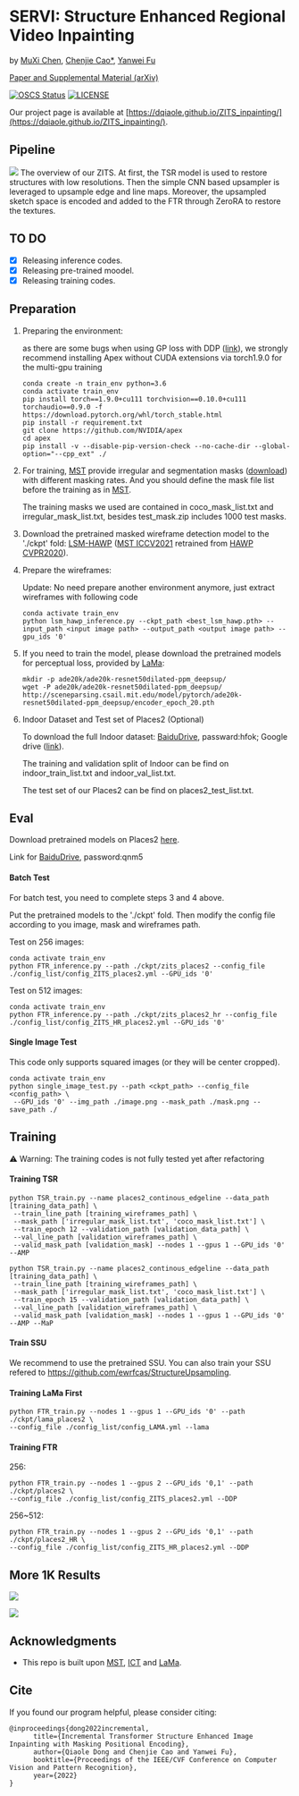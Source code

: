 # SERVI: Structure Enhanced Regional Video Inpainting
by [MuXi Chen](https://github.com/ChenMuHsi),
[Chenjie Cao*](https://github.com/ewrfcas),
[Yanwei Fu](http://yanweifu.github.io/)

[Paper and Supplemental Material (arXiv)](https://arxiv.org/abs/2203.00867)

[![OSCS Status](https://www.oscs1024.com/platform/badge/DQiaole/ZITS_inpainting.svg?size=small)](https://www.oscs1024.com/project/DQiaole/ZITS_inpainting?ref=badge_small)
[![LICENSE](https://img.shields.io/github/license/DQiaole/ZITS_inpainting)](https://github.com/DQiaole/ZITS_inpainting/blob/main/LICENSE)

Our project page is available at [https://dqiaole.github.io/ZITS_inpainting/](https://dqiaole.github.io/ZITS_inpainting/).

## Pipeline

![](./imgs/overview.jpg)
The overview of our ZITS. At first, the TSR model is used to restore structures with low resolutions. Then the simple CNN based upsampler is leveraged to upsample edge and line maps. Moreover, the upsampled sketch space is encoded and added to the FTR through ZeroRA to restore the textures.


## TO DO

- [x] Releasing inference codes.
- [x] Releasing pre-trained moodel.
- [x] Releasing training codes.

## Preparation

1. Preparing the environment:

    as there are some bugs when using GP loss with DDP ([link](https://github.com/pytorch/pytorch/issues/47562)), we strongly recommend installing Apex without CUDA extensions via torch1.9.0 for the multi-gpu training
    ```
    conda create -n train_env python=3.6
    conda activate train_env
    pip install torch==1.9.0+cu111 torchvision==0.10.0+cu111 torchaudio==0.9.0 -f https://download.pytorch.org/whl/torch_stable.html
    pip install -r requirement.txt
    git clone https://github.com/NVIDIA/apex
    cd apex
    pip install -v --disable-pip-version-check --no-cache-dir --global-option="--cpp_ext" ./
    ```
2. For training, [MST](https://github.com/ewrfcas/MST_inpainting) provide irregular and segmentation masks ([download](https://drive.google.com/drive/folders/1eU6VaTWGdgCXXWueCXilt6oxHdONgUgf?usp=sharing)) with different masking rates. And you should define the mask file list before the training as in [MST](https://github.com/ewrfcas/MST_inpainting).  
   
   The training masks we used are contained in coco_mask_list.txt and irregular_mask_list.txt, besides test_mask.zip includes 1000 test masks.

3. Download the pretrained masked wireframe detection model to the './ckpt' fold: [LSM-HAWP](https://drive.google.com/drive/folders/1yg4Nc20D34sON0Ni_IOezjJCFHXKGWUW?usp=sharing) ([MST ICCV2021](https://github.com/ewrfcas/MST_inpainting) retrained from [HAWP CVPR2020](https://github.com/cherubicXN/hawp)).
4. Prepare the wireframes:
    <!--
    as the MST train the LSM-HAWP in Pytorch 1.3.1 and it causes problem ([link](https://github.com/cherubicXN/hawp/issues/31)) when tested in Pytorch 1.9, we recommand to inference the lines(wireframes) with torch==1.3.1. If the line detection is not based on torch1.3.1, the performance may drop a little. 
    ```
    conda create -n wireframes_inference_env python=3.6
    conda activate wireframes_inference_env
    pip install torch==1.3.1 torchvision==0.4.2
    pip install -r requirement.txt
    ``` 
    -->
    Update: No need prepare another environment anymore, just extract wireframes with following code
    ```
    conda activate train_env
    python lsm_hawp_inference.py --ckpt_path <best_lsm_hawp.pth> --input_path <input image path> --output_path <output image path> --gpu_ids '0'
    ```
5. If you need to train the model, please download the pretrained models for perceptual loss,
 provided by [LaMa](https://github.com/saic-mdal/lama):
    ```
    mkdir -p ade20k/ade20k-resnet50dilated-ppm_deepsup/
    wget -P ade20k/ade20k-resnet50dilated-ppm_deepsup/ http://sceneparsing.csail.mit.edu/model/pytorch/ade20k-resnet50dilated-ppm_deepsup/encoder_epoch_20.pth
    ```
 
 6. Indoor Dataset and Test set of Places2 (Optional)
 
    To download the full Indoor dataset: [BaiduDrive](https://pan.baidu.com/s/11O1Q7gcn7dhjPDDUNrmodQ), passward:hfok;
Google drive ([link](https://drive.google.com/file/d/1ugVvsEifcNjR5cb6w4rSaHk5YcpEICvG/view?usp=sharing)).
    
    The training and validation split of Indoor can be find on indoor_train_list.txt and indoor_val_list.txt.
    
    The test set of our Places2 can be find on places2_test_list.txt.

## Eval

Download pretrained models on Places2 [here](https://drive.google.com/drive/folders/1Dg_6ZCAi0U3HzrYgXwr9nSaOLnPsf9n-?usp=sharing).

Link for [BaiduDrive](https://pan.baidu.com/s/1LYIHabFNJSd0L3qDGYYYVw), password:qnm5

#### Batch Test
For batch test, you need to complete steps 3 and 4 above.

Put the pretrained models to the './ckpt' fold.
Then modify the config file according to you image, mask and wireframes path.

Test on 256 images:
```
conda activate train_env
python FTR_inference.py --path ./ckpt/zits_places2 --config_file ./config_list/config_ZITS_places2.yml --GPU_ids '0'
```
Test on 512 images:
```
conda activate train_env
python FTR_inference.py --path ./ckpt/zits_places2_hr --config_file ./config_list/config_ZITS_HR_places2.yml --GPU_ids '0'
```

#### Single Image Test

This code only supports squared images (or they will be center cropped).

```
conda activate train_env
python single_image_test.py --path <ckpt_path> --config_file <config_path> \
 --GPU_ids '0' --img_path ./image.png --mask_path ./mask.png --save_path ./
```

## Training

:warning: Warning: The training codes is not fully tested yet after refactoring

#### Training TSR
```
python TSR_train.py --name places2_continous_edgeline --data_path [training_data_path] \
 --train_line_path [training_wireframes_path] \
 --mask_path ['irregular_mask_list.txt', 'coco_mask_list.txt'] \
 --train_epoch 12 --validation_path [validation_data_path] \
 --val_line_path [validation_wireframes_path] \
 --valid_mask_path [validation_mask] --nodes 1 --gpus 1 --GPU_ids '0' --AMP
```

```
python TSR_train.py --name places2_continous_edgeline --data_path [training_data_path] \
 --train_line_path [training_wireframes_path] \
 --mask_path ['irregular_mask_list.txt', 'coco_mask_list.txt'] \
 --train_epoch 15 --validation_path [validation_data_path] \
 --val_line_path [validation_wireframes_path] \
 --valid_mask_path [validation_mask] --nodes 1 --gpus 1 --GPU_ids '0' --AMP --MaP
```

#### Train SSU

We recommend to use the pretrained SSU. You can also train your SSU refered to https://github.com/ewrfcas/StructureUpsampling.

#### Training LaMa First

```
python FTR_train.py --nodes 1 --gpus 1 --GPU_ids '0' --path ./ckpt/lama_places2 \
--config_file ./config_list/config_LAMA.yml --lama
```

#### Training FTR

256:
```
python FTR_train.py --nodes 1 --gpus 2 --GPU_ids '0,1' --path ./ckpt/places2 \
--config_file ./config_list/config_ZITS_places2.yml --DDP
```

256~512:
```
python FTR_train.py --nodes 1 --gpus 2 --GPU_ids '0,1' --path ./ckpt/places2_HR \
--config_file ./config_list/config_ZITS_HR_places2.yml --DDP
```


## More 1K Results
  
![](./imgs/supp_highres2.jpg)

![](./imgs/supp_highres.jpg)


## Acknowledgments

* This repo is built upon [MST](https://github.com/ewrfcas/MST_inpainting), [ICT](https://github.com/raywzy/ICT) and [LaMa](https://github.com/saic-mdal/lama).

## Cite

If you found our program helpful, please consider citing:

```
@inproceedings{dong2022incremental,
      title={Incremental Transformer Structure Enhanced Image Inpainting with Masking Positional Encoding}, 
      author={Qiaole Dong and Chenjie Cao and Yanwei Fu},
      booktitle={Proceedings of the IEEE/CVF Conference on Computer Vision and Pattern Recognition},
      year={2022}
}
```
